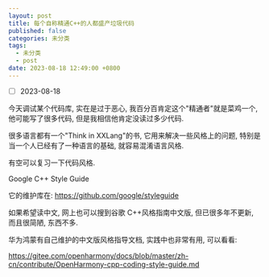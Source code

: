 ```yaml
---
layout: post
title: 每个自称精通C++的人都盛产垃圾代码
published: false
categories: 未分类
tags: 
  - 未分类
  - post
date: 2023-08-18 12:49:00 +0800
---
```


- [ ] 2023-08-18

今天调试某个代码库, 实在是过于恶心, 我百分百肯定这个"精通者"就是菜鸡一个, 他可能写了很多代码, 但是我相信他肯定没读过多少代码.

很多语言都有一个"Think in XXLang"的书, 它用来解决一些风格上的问题, 特别是当一个人已经有了一种语言的基础, 就容易混淆语言风格.

有空可以复习一下代码风格.

Google C++ Style Guide

它的维护库在: https://github.com/google/styleguide

如果希望读中文, 网上也可以搜到谷歌 C++风格指南中文版, 但已很多年不更新, 而且很简陋, 东西不多.

华为鸿蒙有自己维护的中文版风格指导文档, 实践中也非常有用, 可以看看:

https://gitee.com/openharmony/docs/blob/master/zh-cn/contribute/OpenHarmony-cpp-coding-style-guide.md
